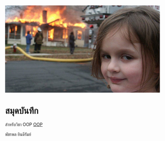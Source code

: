 ![download banner](./banner.png)


# สมุดบันทึก

สำหรับวิชา OOP [OOP](https://pudcharapon.github.io)

พัชรพล ยินดีรัมย์
